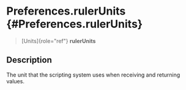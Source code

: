 Preferences.rulerUnits {#Preferences.rulerUnits}
======================

> [Units]{role="ref"} **rulerUnits**

Description
-----------

The unit that the scripting system uses when receiving and returning
values.

